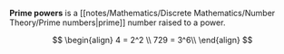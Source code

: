 **Prime powers** is a [[notes/Mathematics/Discrete Mathematics/Number Theory/Prime numbers|prime]] number raised to a power.

$$
\begin{align}
4 = 2^2 \\
729 = 3^6\\
\end{align}
$$